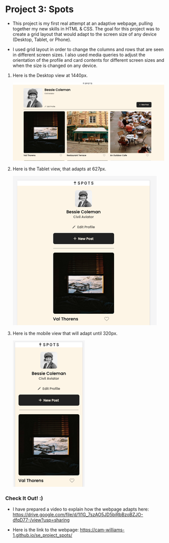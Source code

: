 # Project 3: Spots

- This project is my first real attempt at an adaptive webpage, pulling together my new skills in HTML & CSS. The goal for this project was to create a grid layout that would adapt to the screen size of any device (Desktop, Tablet, or Phone).

- I used grid layout in order to change the columns and rows that are seen in different screen sizes. I also used media queries to adjust the orientation of the profile and card contents for different screen sizes and when the size is changed on any device.

1. Here is the Desktop view at 1440px.

   ![Desktop 1440px](./images/readme/spots-1440.png)

2. Here is the Tablet view, that adapts at 627px.

   ![Tablet 627px](./images/readme/spots-627.png)

3. Here is the mobile view that will adapt until 320px.

   ![Mobile 320px](./images/readme/spots-320.png)

### Check It Out! :)

- I have prepared a video to explain how the webpage adapts here:
  https://drive.google.com/file/d/1l1G_7szAO5JD5biRbBzoBZJO-dfqD77-/view?usp=sharing

- Here is the link to the webpage: https://cam-williams-1.github.io/se_project_spots/
